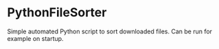 # PythonFileSorter
Simple automated Python script to sort downloaded files. Can be run for example on startup.
